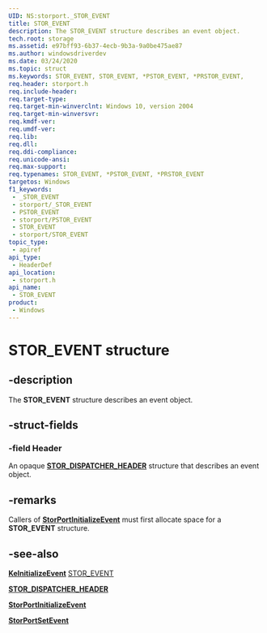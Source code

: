 ```yaml
---
UID: NS:storport._STOR_EVENT
title: STOR_EVENT
description: The STOR_EVENT structure describes an event object.
tech.root: storage
ms.assetid: e97bff93-6b37-4ecb-9b3a-9a0be475ae87
ms.author: windowsdriverdev
ms.date: 03/24/2020
ms.topic: struct
ms.keywords: STOR_EVENT, STOR_EVENT, *PSTOR_EVENT, *PRSTOR_EVENT,
req.header: storport.h
req.include-header: 
req.target-type: 
req.target-min-winverclnt: Windows 10, version 2004
req.target-min-winversvr: 
req.kmdf-ver: 
req.umdf-ver: 
req.lib: 
req.dll: 
req.ddi-compliance: 
req.unicode-ansi: 
req.max-support: 
req.typenames: STOR_EVENT, *PSTOR_EVENT, *PRSTOR_EVENT
targetos: Windows
f1_keywords:
 - _STOR_EVENT
 - storport/_STOR_EVENT
 - PSTOR_EVENT
 - storport/PSTOR_EVENT
 - STOR_EVENT
 - storport/STOR_EVENT
topic_type:
 - apiref
api_type:
 - HeaderDef
api_location:
 - storport.h
api_name:
 - STOR_EVENT
product:
 - Windows
---
```


# STOR_EVENT structure


## -description

The **STOR_EVENT** structure describes an event object.

## -struct-fields

### -field Header

An opaque [**STOR_DISPATCHER_HEADER**](ns-storport-stor_dispatcher_event.md) structure that describes an event object.

## -remarks

Callers of [**StorPortInitializeEvent**](nf-storport-storportinitializeevent.md) must first allocate space for a **STOR_EVENT** structure.

## -see-also

[**KeInitializeEvent**](https://docs.microsoft.com/windows-hardware/drivers/ddi/wdm/nf-wdm-keinitializeevent)
[STOR_EVENT](ns-storport-stor_event.md)

[**STOR_DISPATCHER_HEADER**](ns-storport-stor_dispatcher_event.md)

[**StorPortInitializeEvent**](nf-storport-storportinitializeevent.md)

[**StorPortSetEvent**](nf-storport-storportsetevent.md)

